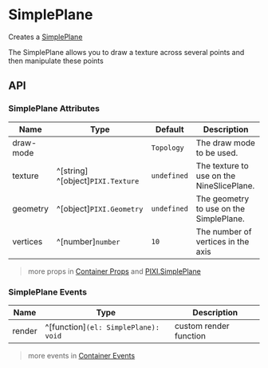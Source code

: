 # SimplePlane

Creates a [SimplePlane](https://pixijs.download/release/docs/PIXI.SimplePlane.html)

The SimplePlane allows you to draw a texture across several points and then manipulate these points

<demo src="./demo/simple-plane.vue" />

## API

### SimplePlane Attributes

| Name | Type | Default | Description |
| --- | --- | --- | --- |
| draw-mode | <api-draw-mode /> | `Topology` | The draw mode to be used. |
| texture | ^[string] ^[object]`PIXI.Texture` | `undefined` | The texture to use on the NineSlicePlane. |
| geometry | ^[object]`PIXI.Geometry` | `undefined` | The geometry to use on the SimplePlane. |
| vertices | ^[number]`number` | `10` | The number of vertices in the axis |

> more props in [Container Props](/guide/elements/container#container-props) and [PIXI.SimplePlane](https://pixijs.download/release/docs/PIXI.SimplePlane.html)

### SimplePlane Events

| Name | Type | Description |
| --- | --- | --- |
| render | ^[function]`(el: SimplePlane): void` | custom render function |

> more events in [Container Events](/guide/elements/container#container-events)
